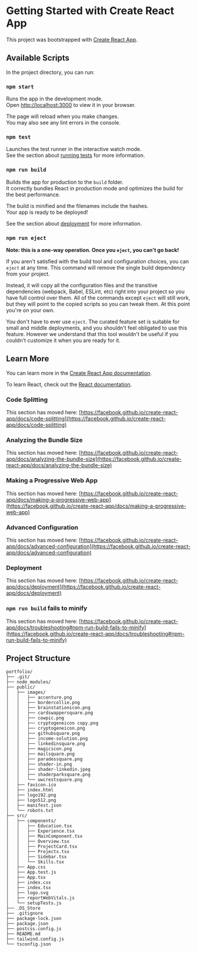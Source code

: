 # Getting Started with Create React App

This project was bootstrapped with [Create React App](https://github.com/facebook/create-react-app).

## Available Scripts

In the project directory, you can run:

### `npm start`

Runs the app in the development mode.\
Open [http://localhost:3000](http://localhost:3000) to view it in your browser.

The page will reload when you make changes.\
You may also see any lint errors in the console.

### `npm test`

Launches the test runner in the interactive watch mode.\
See the section about [running tests](https://facebook.github.io/create-react-app/docs/running-tests) for more information.

### `npm run build`

Builds the app for production to the `build` folder.\
It correctly bundles React in production mode and optimizes the build for the best performance.

The build is minified and the filenames include the hashes.\
Your app is ready to be deployed!

See the section about [deployment](https://facebook.github.io/create-react-app/docs/deployment) for more information.

### `npm run eject`

**Note: this is a one-way operation. Once you `eject`, you can't go back!**

If you aren't satisfied with the build tool and configuration choices, you can `eject` at any time. This command will remove the single build dependency from your project.

Instead, it will copy all the configuration files and the transitive dependencies (webpack, Babel, ESLint, etc) right into your project so you have full control over them. All of the commands except `eject` will still work, but they will point to the copied scripts so you can tweak them. At this point you're on your own.

You don't have to ever use `eject`. The curated feature set is suitable for small and middle deployments, and you shouldn't feel obligated to use this feature. However we understand that this tool wouldn't be useful if you couldn't customize it when you are ready for it.

## Learn More

You can learn more in the [Create React App documentation](https://facebook.github.io/create-react-app/docs/getting-started).

To learn React, check out the [React documentation](https://reactjs.org/).

### Code Splitting

This section has moved here: [https://facebook.github.io/create-react-app/docs/code-splitting](https://facebook.github.io/create-react-app/docs/code-splitting)

### Analyzing the Bundle Size

This section has moved here: [https://facebook.github.io/create-react-app/docs/analyzing-the-bundle-size](https://facebook.github.io/create-react-app/docs/analyzing-the-bundle-size)

### Making a Progressive Web App

This section has moved here: [https://facebook.github.io/create-react-app/docs/making-a-progressive-web-app](https://facebook.github.io/create-react-app/docs/making-a-progressive-web-app)

### Advanced Configuration

This section has moved here: [https://facebook.github.io/create-react-app/docs/advanced-configuration](https://facebook.github.io/create-react-app/docs/advanced-configuration)

### Deployment

This section has moved here: [https://facebook.github.io/create-react-app/docs/deployment](https://facebook.github.io/create-react-app/docs/deployment)

### `npm run build` fails to minify

This section has moved here: [https://facebook.github.io/create-react-app/docs/troubleshooting#npm-run-build-fails-to-minify](https://facebook.github.io/create-react-app/docs/troubleshooting#npm-run-build-fails-to-minify)

## Project Structure
```
portfolio/
├── .git/
├── node_modules/
├── public/
│   ├── images/
│   │   ├── accenture.png
│   │   ├── bordercollie.png
│   │   ├── brainstationicon.png
│   │   ├── cardswappersquare.png
│   │   ├── cowpic.png
│   │   ├── cryptogeneicon copy.png
│   │   ├── cryptogeneicon.png
│   │   ├── githubsquare.png
│   │   ├── income-solution.png
│   │   ├── linkedinsquare.png
│   │   ├── magicicon.png
│   │   ├── mailsquare.png
│   │   ├── paradessquare.png
│   │   ├── shader-in.png
│   │   ├── shader-linkedin.jpeg
│   │   ├── shaderparksquare.png
│   │   └── uwcrestsquare.png
│   ├── favicon.ico
│   ├── index.html
│   ├── logo192.png
│   ├── logo512.png
│   ├── manifest.json
│   └── robots.txt
├── src/
│   ├── components/
│   │   ├── Education.tsx
│   │   ├── Experience.tsx
│   │   ├── MainComponent.tsx
│   │   ├── Overview.tsx
│   │   ├── ProjectCard.tsx
│   │   ├── Projects.tsx
│   │   ├── Sidebar.tsx
│   │   └── Skills.tsx
│   ├── App.css
│   ├── App.test.js
│   ├── App.tsx
│   ├── index.css
│   ├── index.tsx
│   ├── logo.svg
│   ├── reportWebVitals.js
│   └── setupTests.js
├── .DS_Store
├── .gitignore
├── package-lock.json
├── package.json
├── postcss.config.js
├── README.md
├── tailwind.config.js
└── tsconfig.json

```